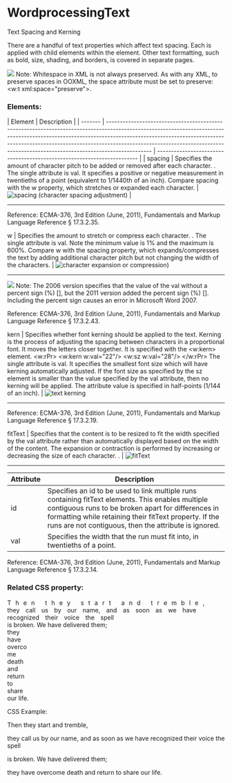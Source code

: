 # WordprocessingText

Text Spacing and Kerning

There are a handful of text properties which affect text spacing. Each is applied with child elements within the <rPr> element. Other text formatting, such as bold, size, shading, and borders, is covered in separate pages.

![](images/note.png) Note: Whitespace in XML is not always preserved. As with any XML, to preserve spaces in OOXML, the space attribute must be set to preserve: <w:t xml:space="preserve">.

### Elements:

| Element | Description                                                                                                                                                                                                                                                                                                                              |
| ------- | ---------------------------------------------------------------------------------------------------------------------------------------------------------------------------------------------------------------------------------------------------------------------------------------------------------------------------------------- | ----------------------------------------------------------------------- |
| spacing | Specifies the amount of character pitch to be added or removed after each character. <spacing w:val="200"/>. The single attribute is val. It specifies a positive or negative measurement in twentieths of a point (equivalent to 1/1440th of an inch). Compare spacing with the w property, which stretches or expanded each character. | ![spacing (character spacing adjustment)](images\wp-text-spacing-1.gif) |

---

Reference: ECMA-376, 3rd Edition (June, 2011), Fundamentals and Markup Language Reference § 17.3.2.35.

w | Specifies the amount to stretch or compress each character. <w w:val="200%"/>. The single attribute is val. Note the minimum value is 1% and the maximum is 600%. Compare w with the spacing property, which expands/compresses the text by adding additional character pitch but not changing the width of the characters. | ![character expansion or compression)](images\wp-w-1.gif)

---

![](images/versionConflict3.png) Note: The 2006 version specifies that the value of the val without a percent sign (%) [<w w:val="200"/>], but the 2011 version added the percent sign (%) [<w w:val="200%"/>]. Including the percent sign causes an error in Microsoft Word 2007.

Reference: ECMA-376, 3rd Edition (June, 2011), Fundamentals and Markup Language Reference § 17.3.2.43.

kern | Specifies whether font kerning should be applied to the text. Kerning is the process of adjusting the spacing between characters in a proportional font. It moves the letters closer together. It is specified with the <w:kern> element. <w:rPr> <w:kern w:val="22"/> <w:sz w:val="28"/> </w:rPr> The single attribute is val. It specifies the smallest font size which will have kerning automatically adjusted. If the font size as specified by the sz element is smaller than the value specified by the val attribute, then no kerning will be applied. The attribute value is specified in half-points (1/144 of an inch). | ![text kerning](images\wp-text-kerning-1.gif)

---

Reference: ECMA-376, 3rd Edition (June, 2011), Fundamentals and Markup Language Reference § 17.3.2.19.

fitText | Specifies that the content is to be resized to fit the width specified by the val attribute rather than automatically displayed based on the width of the content. The expansion or contraction is performed by increasing or decreasing the size of each character. <fitText w:id="50" w:val="1440"/>. | ![fitText](images\wp-fitText-1.gif)

---

| Attribute | Description                                                                                                                                                                                                                                                                 |
| --------- | --------------------------------------------------------------------------------------------------------------------------------------------------------------------------------------------------------------------------------------------------------------------------- |
| id        | Specifies an id to be used to link multiple runs containing fitText elements. This enables multiple contiguous runs to be broken apart for differences in formatting while retaining their fitText property. If the runs are not contiguous, then the attribute is ignored. |
| val       | Specifies the width that the run must fit into, in twentieths of a point.                                                                                                                                                                                                   |

Reference: ECMA-376, 3rd Edition (June, 2011), Fundamentals and Markup Language Reference § 17.3.2.14.

### Related CSS property:

<div style="letter-spacing: 10px;">Then they start and tremble,</div>   
<div style="word-spacing: 10px;"> they call us by our name, and as soon as we have recognized their voice the spell</div>   
<div> is broken. We have delivered them;</div>   
<div style="max-width:50px">they have overcome death and return to share our life.</div>

CSS Example:

Then they start and tremble,

they call us by our name, and as soon as we have recognized their voice the spell

is broken. We have delivered them;

they have overcome death and return to share our life.
